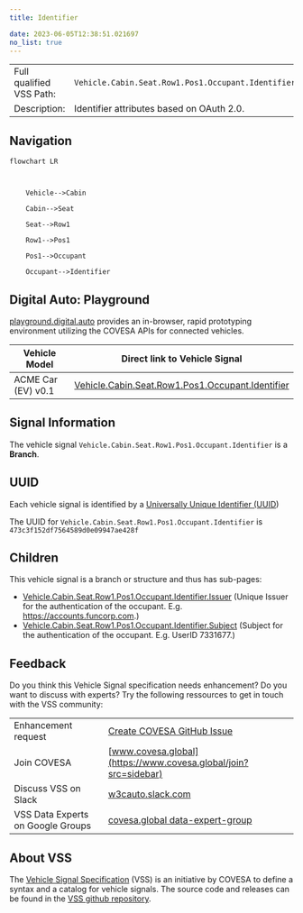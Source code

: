 ```yaml
---
title: Identifier

date: 2023-06-05T12:38:51.021697
no_list: true
---
```



| | |
|---|---|
| Full qualified VSS Path: | `Vehicle.Cabin.Seat.Row1.Pos1.Occupant.Identifier` |
| Description: | Identifier attributes based on OAuth 2.0. |

## Navigation

```mermaid
flowchart LR



    Vehicle-->Cabin

    Cabin-->Seat

    Seat-->Row1

    Row1-->Pos1

    Pos1-->Occupant

    Occupant-->Identifier

```


## Digital Auto: Playground

[playground.digital.auto](http://digital.auto) provides an in-browser, rapid prototyping environment utilizing the COVESA APIs for connected vehicles. 

| Vehicle Model | Direct link to Vehicle Signal |
|---|---|
| ACME Car (EV) v0.1 | [Vehicle.Cabin.Seat.Row1.Pos1.Occupant.Identifier](https://digitalauto.netlify.app/model/STLWzk1WyqVVLbfymb4f/cvi/list/Vehicle.Cabin.Seat.Row1.Pos1.Occupant.Identifier/) |


## Signal Information




The vehicle signal `Vehicle.Cabin.Seat.Row1.Pos1.Occupant.Identifier` is a **Branch**.





## UUID

Each vehicle signal is identified by a [Universally Unique Identifier (UUID](https://en.wikipedia.org/wiki/Universally_unique_identifier))

The UUID for `Vehicle.Cabin.Seat.Row1.Pos1.Occupant.Identifier` is `473c3f152df7564589d0e09947ae428f`

## Children

This vehicle signal is a branch or structure and thus has sub-pages:

- [Vehicle.Cabin.Seat.Row1.Pos1.Occupant.Identifier.Issuer](issuer/) (Unique Issuer for the authentication of the occupant. E.g. https://accounts.funcorp.com.)
- [Vehicle.Cabin.Seat.Row1.Pos1.Occupant.Identifier.Subject](subject/) (Subject for the authentication of the occupant. E.g. UserID 7331677.)


## Feedback

Do you think this Vehicle Signal specification needs enhancement? Do you want to discuss with experts? Try the following ressources to get in touch with the VSS community:

| | |
|---|---|
| Enhancement request | [Create COVESA GitHub Issue](https://github.com/COVESA/vehicle_signal_specification/issues/new?body=Please+describe+your+feedback&title=Signal+feedback+Vehicle.Cabin.Seat.Row1.Pos1.Occupant.Identifier) |
| Join COVESA | [www.covesa.global](https://www.covesa.global/join?src=sidebar) |
| Discuss VSS on Slack | [w3cauto.slack.com](http://w3cauto.slack.com/) |
| VSS Data Experts on Google Groups | [covesa.global data-expert-group](https://groups.google.com/a/covesa.global/g/data-expert-group) |

## About VSS

The [Vehicle Signal Specification](https://covesa.github.io/vehicle_signal_specification/) (VSS)
is an initiative by COVESA to define a syntax and a catalog for vehicle signals.
The source code and releases can be found in the [VSS github repository](https://github.com/COVESA/vehicle_signal_specification).

